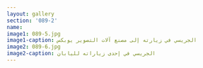 ```yaml
---
layout: gallery
section: '089-2'
name:
image1: 089-5.jpg
image1-caption: الجريسي في زيارته إلى مصنع آلات التصوير يوبكس
image2: 089-6.jpg
image2-caption: الجريسي في إحدى زياراته لليابان
---
```


